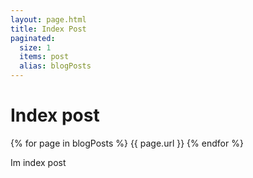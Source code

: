 ```yaml
---
layout: page.html
title: Index Post
paginated:
  size: 1
  items: post
  alias: blogPosts
---
```


# Index post


{% for page in blogPosts %}
    <span>{{ page.url }}</span>
{% endfor %}





Im index post